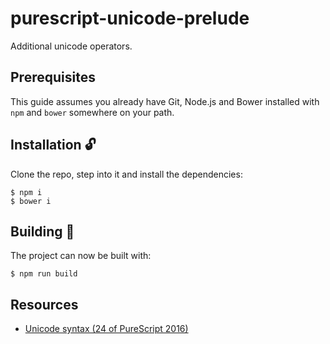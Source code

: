 # purescript-unicode-prelude

Additional unicode operators.

## Prerequisites

This guide assumes you already have Git, Node.js and Bower installed
with `npm` and `bower` somewhere on your path.

## Installation 🔓

Clone the repo, step into it and install the dependencies:

```
$ npm i
$ bower i
```

## Building 🔧

The project can now be built with:

```
$ npm run build
```

## Resources

* [Unicode syntax (24 of PureScript 2016)](https://github.com/paf31/24-days-of-purescript-2016/blob/master/2.markdown)
